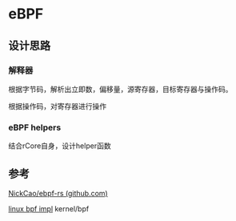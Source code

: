 # eBPF

## 设计思路

### 解释器

根据字节码，解析出立即数，偏移量，源寄存器，目标寄存器与操作码。

根据操作码，对寄存器进行操作

### eBPF helpers

结合rCore自身，设计helper函数

## 参考

[NickCao/ebpf-rs (github.com)](https://github.com/NickCao/ebpf-rs)

[linux bpf impl](https://elixir.bootlin.com/linux/v5.14.12/source/kernel/bpf) kernel/bpf  
